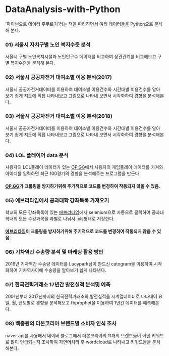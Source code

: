 # DataAnalysis-with-Python
'파이썬으로 데이터 주무르기'라는 책을 따라하면서 여러 데이터들을 Python으로 분석해 본다.
### 01) 서울시 자치구별 노인 복지수준 분석
서울시 구별 노인복지시설과 노인인구수 데이터를 비교하여 상관관계를 비교해보고 구별 복지수준을 분석해 본다.
### 02) 서울시 공공자전거 대여소별 이용 분석(2017)
서울시 공공자전거데이터를 이용하여 대여소별 이용건수와 시간대별 이용건수를 알아보기 쉽게 지도에 직접 나타내보고 그림으로 나타내 보면서 시각화하여 경향을 분석해본다.
### 03) 서울시 공공자전거 대여소별 이용 분석(2018)
서울시 공공자전거데이터를 이용하여 대여소별 이용건수와 시간대별 이용건수를 알아보기 쉽게 지도에 직접 나타내보고 그림으로 나타내 보면서 시각화하여 경향을 분석해본다.
### 04) LOL 플레이어 data 분석
사용자의 LOL플레이 데이터가 있는 <a href="OP.GG">OP.GG</a>에서 사용자의 게임플레이 데이터를 가져와 아이디를 입력하면 최근 100경기의 경향을 분석해주는 프로그램을 만든다
#### <a href="OP.GG">OP.GG</a>가 크롤링을 방지하기위해 주기적으로 코드를 변경하여 작동되지 않을 수 있음.
### 05) 에브리타임에서 공과대학 강좌목록 가져오기
학교의 모든 강좌목록이 있는 <a href="https://everytime.kr/">에브리타임</a>에서 selenium으로 자동으로 클릭하여 공과대학내의 모든 수강과목을 과별로 나눠서 .xls형태로 저장한다.
#### <a href="https://everytime.kr/">에브리타임</a>이 크롤링을 방지하기위해 주기적으로 코드를 변경하여 작동되지 않을 수 있음.
### 06) 기차역간 수송량 분석 및 마케팅 활용 방안
2016년 기차역간 수송량 데이터를 Lucypark님이 만드신 catogram을 이용하여 시각화하여 기차역사이에 수송량을 알아보기 쉽게 나타낸다.
### 07) 한국전력거래소 17년간 발전실적 분석및 예측	
2001년부터 2017년까지의 한국전력거래소의 발전실적을 시계열데이터로 나타내어 요일, 월, 년도별로 경향을 분석해보고 fbprophet을 이용하여 1년간 데이터를 예측해본다.
### 08) 백종원의 더본코리아 브랜드별 소비자 인식 조사
naver api를 사용해서 네이버 블로그에서 더본코리아의 11개의 브랜드들이 어떤 키워드로 많이 언급되는지 조사하여 자연어처리 후 wordcloud로 나타내고 키워드들을 분석해본다.
